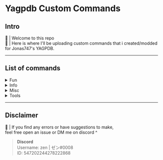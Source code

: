 # Yagpdb Custom Commands 

## Intro

🍣 | Welcome to this repo   
🍣 | Here is where I'll be uploading custom commands that i created/modded for Jonas747's YAGPDB.<br>

***************
## List of commands
<details>
  <summary> Fun </summary>

- 📁 ┃・ [Open Folder](/fun)   
    - 📁 ┃・ [connect4](/fun/connect4)   
        • 💾 |  ・ [command](/fun/connect4/startCmd.go) - command part<br>
        • 💾 |  ・ [reaction](/fun/connect4/reactionListener.go) - reaction part
</details>

<details>
  <summary> Info </summary>

- 📁 ┃・ [Open Folder](/info)   
    - 📁 ┃・ [role info](/info/roleinfo)   
        • 💾 |  ・ [roleinfo.go](/info/roleinfo/roleInfo.go) - A command to see a role's settings ⚙️<br>
</details>

<details>
  <summary> Misc </summary>
  
  + 📁 ┃・ [Open Folder](/misc)   
      - 💾 |  ・ [keygen.go](/misc/keyGen.go) - Generates a randomized passcode<br>
</details>

<details>
  <summary> Tools </summary>
  
  + 📁 ┃・ [Open Folder](/tools)   
      - 💾 |  ・ [snipe.go](/tools/snipe.go) - command to "snipe" the last deleted message<br>
</details>

***************
## Disclaimer
🍣 | If you find any errors or have suggestions to make,<br>
feel free open an issue or DM me on discord ^



> **Discord**<br>
> Username: zen | ゼン#0008  
> ID: 547202244278222868
